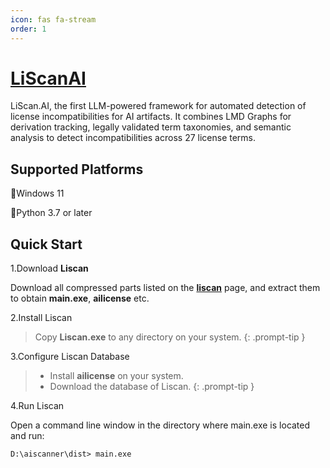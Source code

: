 ```yaml
---
icon: fas fa-stream
order: 1
---
```




# [**LiScanAI**](https://liscanai.github.io/)

LiScan.AI, the first LLM-powered
framework for automated detection of license incompatibilities
for AI artifacts. It combines LMD Graphs for derivation tracking,
legally validated term taxonomies, and semantic analysis to detect incompatibilities across 27 license terms.

## Supported Platforms

🔸Windows 11

🔸Python 3.7 or later

## Quick Start

1.Download **Liscan**

 Download all compressed parts listed on the [**liscan**](https://drive.google.com/drive/folders/11s-l5O47cfzuywNykRbK3cMuli1rwmqg) page, and extract them to obtain **main.exe**, **ailicense** etc.
 

 
2.Install Liscan

> Copy **Liscan.exe** to any directory on your system.
{: .prompt-tip }

3.Configure Liscan Database

 > * Install **ailicense** on your system.
 > * Download the database of Liscan.
{: .prompt-tip }

 4.Run Liscan

Open a command line window in the directory where main.exe is located and run:

```
D:\aiscanner\dist> main.exe
```

